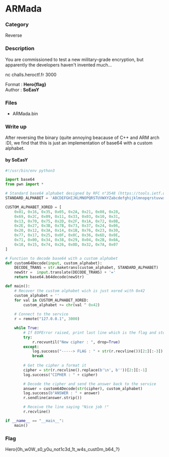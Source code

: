 # ARMada

### Category

Reverse

### Description

You are commissioned to test a new military-grade encryption, but apparently the developers haven't invented much...

nc challs.heroctf.fr 3000

Format : **Hero{flag}**<br>
Author : **SoEasY**

### Files

- ARMada.bin

### Write up

After reversing the binary (quite annoying beacause of C++ and ARM arch :D), we find that this is just an implementation of base64 with a custom alphabet.

#### by SoEasY

```python
#!/usr/bin/env python3

import base64
from pwn import *

# Standard base64 alphabet designed by RFC n°3548 (https://tools.ietf.org/html/rfc3548, page 4)
STANDARD_ALPHABET = 'ABCDEFGHIJKLMNOPQRSTUVWXYZabcdefghijklmnopqrstuvwxyz0123456789+/'

CUSTOM_ALPHABET_XORED = [
    0x01, 0x16, 0x35, 0x05, 0x2A, 0x21, 0x08, 0x28,
    0x69, 0x2C, 0x09, 0x11, 0x33, 0x03, 0x10, 0x31,
    0x13, 0x70, 0x75, 0x2D, 0x2F, 0x1A, 0x72, 0x0B,
    0x2E, 0x27, 0x3B, 0x7B, 0x73, 0x37, 0x24, 0x06,
    0x20, 0x12, 0x3A, 0x14, 0x1B, 0x76, 0x23, 0x30,
    0x77, 0x17, 0x25, 0x0F, 0x0C, 0x36, 0x6D, 0x0E,
    0x71, 0x00, 0x34, 0x38, 0x29, 0x04, 0x2B, 0x0A,
    0x18, 0x15, 0x74, 0x26, 0x0D, 0x32, 0x7A, 0x07
]

# Function to decode base64 with a custom alphabet
def custom64Decode(input, custom_alphabet):
    DECODE_TRANS = str.maketrans(custom_alphabet, STANDARD_ALPHABET)
    newStr =  input.translate(DECODE_TRANS) + '='
    return base64.b64decode(newStr)

def main():
    # Recover the custom alphabet wich is just xored with 0x42
    custom_alphabet = ''
    for val in CUSTOM_ALPHABET_XORED:
        custom_alphabet += chr(val ^ 0x42)
    
    # Connect to the service
    r = remote("127.0.0.1", 3000)

    while True:
        # If EOFError raised, print last line which is the flag and stop
        try:
            r.recvuntil("New cipher : ", drop=True)
        except:
            log.success("-----> FLAG : " + str(r.recvline())[2:][:-3])
            break
        
        # Get the cipher a format it
        cipher = str(r.recvline().replace(b'\n', b''))[2:][:-1]
        log.success("CIPHER : " + cipher)

        # Decode the cipher and send the answer back to the service
        answer = custom64Decode(str(cipher), custom_alphabet)
        log.success(b"ANSWER : " + answer)
        r.sendline(answer.strip())

        # Receive the line saying "Nice job !"
        r.recvline()

if __name__ == "__main__":
    main()
```

### Flag

Hero{0h_w0W_s0_y0u_not1c3d_1t_w4s_cust0m_b64_?}
